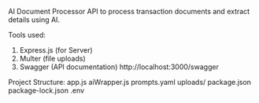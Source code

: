 AI Document Processor API to process transaction documents and extract details using AI.

Tools used: 
  1. Express.js (for Server)
  2. Multer (file uploads)
  3. Swagger (API documentation) http://localhost:3000/swagger

Project Structure:
  app.js
  aiWrapper.js
  prompts.yaml
  uploads/
  package.json
  package-lock.json
  .env
